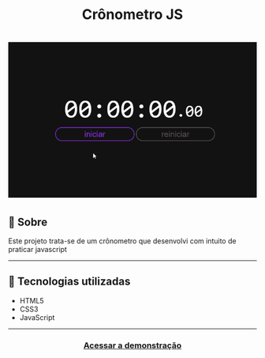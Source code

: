 <h1 align="center">
    Crônometro JS
</h1>

<h1 align="center">
    <img src="assets/images/page.gif">
</h1>

<h2>🔖 Sobre</h2>
 Este projeto trata-se de um crônometro que desenvolvi com intuito de praticar javascript

---

<h2>🚀 Tecnologias utilizadas</h2>

<ul>
    <li>HTML5</li>
    <li>CSS3</li>
    <li>JavaScript</li>
</ul>

---

<h3 align="center">
    <a href="https://grazziotti.github.io/cronometro-js/">Acessar a demonstração</a>
</h3>
